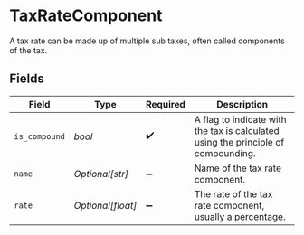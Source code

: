 # TaxRateComponent

A tax rate can be made up of multiple sub taxes, often called components of the tax.


## Fields

| Field                                                                              | Type                                                                               | Required                                                                           | Description                                                                        |
| ---------------------------------------------------------------------------------- | ---------------------------------------------------------------------------------- | ---------------------------------------------------------------------------------- | ---------------------------------------------------------------------------------- |
| `is_compound`                                                                      | *bool*                                                                             | :heavy_check_mark:                                                                 | A flag to indicate with the tax is calculated using the principle of compounding.  |
| `name`                                                                             | *Optional[str]*                                                                    | :heavy_minus_sign:                                                                 | Name of the tax rate component.                                                    |
| `rate`                                                                             | *Optional[float]*                                                                  | :heavy_minus_sign:                                                                 | The rate of the tax rate component, usually a percentage.                          |